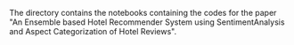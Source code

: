 The directory contains the notebooks containing the codes for the paper "An Ensemble based Hotel Recommender System using SentimentAnalysis and Aspect Categorization of Hotel Reviews". 
